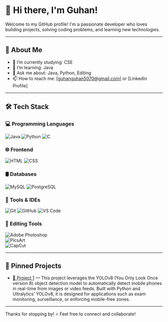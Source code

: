 # 👋 Hi there, I'm Guhan!

Welcome to my GitHub profile! I'm a passionate developer who loves building projects, solving coding problems, and learning new technologies.

---

## 🚀 About Me

- 🔭 I’m currently studying: CSE
- 🌱 I’m learning: Java 
- 💬 Ask me about: Java, Python, Editing
- 📫 How to reach me: [guhanguhan5070@gmail.com] or [LinkedIn Profile]

---

## 🛠️ Tech Stack

### 💻 Programming Languages
![Java](https://img.shields.io/badge/Java-007396?style=for-the-badge&logo=java&logoColor=white)
![Python](https://img.shields.io/badge/Python-3776AB?style=for-the-badge&logo=python&logoColor=white)
![C](https://img.shields.io/badge/C-00599C?style=for-the-badge&logo=c&logoColor=white)



### 🌐 Frontend
![HTML](https://img.shields.io/badge/HTML5-E34F26?style=for-the-badge&logo=html5&logoColor=white)
![CSS](https://img.shields.io/badge/CSS3-1572B6?style=for-the-badge&logo=css3&logoColor=white)

### 🛢️ Databases
![MySQL](https://img.shields.io/badge/MySQL-4479A1?style=for-the-badge&logo=mysql&logoColor=white)
![PostgreSQL](https://img.shields.io/badge/PostgreSQL-336791?style=for-the-badge&logo=postgresql&logoColor=white)

### 🔧 Tools & IDEs
![Git](https://img.shields.io/badge/Git-F05032?style=for-the-badge&logo=git&logoColor=white)
![GitHub](https://img.shields.io/badge/GitHub-181717?style=for-the-badge&logo=github&logoColor=white)
![VS Code](https://img.shields.io/badge/VS%20Code-007ACC?style=for-the-badge&logo=visual-studio-code&logoColor=white)

### 🎨 Editing Tools  
![Adobe Photoshop](https://img.shields.io/badge/Photoshop-31A8FF?style=for-the-badge&logo=adobephotoshop&logoColor=white)  
![PicsArt](https://img.shields.io/badge/PicsArt-FF7A00?style=for-the-badge&logo=picsart&logoColor=white)  
![CapCut](https://img.shields.io/badge/CapCut-000000?style=for-the-badge&logo=capcut&logoColor=white)  

---

## 📌 Pinned Projects

- [🔗 Project 1](https://github.com/g-guhan5/Mobilephone-Detection.py.git) — This project leverages the YOLOv8 (You Only Look Once version 8) object detection model to automatically detect mobile phones in real-time from images or video feeds. Built with Python and Ultralytics' YOLOv8, it is designed for applications such as exam monitoring, surveillance, or enforcing mobile-free zones.
---

Thanks for stopping by! ⭐️ Feel free to connect and collaborate!
